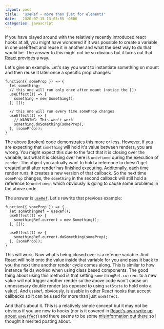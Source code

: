 ```yaml
---
layout: post
title:  "useRef - more than just for elements"
date:   2020-07-15 13:05:55 -0500
categories: javascript
---
```

If you have played around with the relatively recently introduced react hooks at all, you might have wondered if it was possible to create a variable in one useEffect and reuse it in another and what the best way to do that would be.  The answer to this might not be so obvious but it turns out that [React](https://reactjs.org/) provides a way.

Let's give an example.  Let's say you want to instantiate something on mount and then reuse it later once a specific prop changes:

    function({ someProp }) => {
      let something;
      // this one will run only once after mount (notice the [])
      useEffect(() => {
        something = new Something();
      }, []);
    
      // this one will run every time someProp changes
      useEffect(() => {
        // WARNING: This won't work!
        something.doSomething(someProp);
      }, [someProp]);
    }

The above (broken) code demonstrates this more or less.  However, if you are expecting that `something` will hold it's value between renders, you are wrong.  You might expect this due to the fact that it is closing over the variable, but what it is closing over here is `undefined` during the execution of `render`.  The object you actually want to hold a reference to doesn't get created until after render has finished executing.  Additonally, each time render runs, it creates a new version of that callback.  So the next time `someProp` changes, the `something` in the second callback will still hold a reference to `undefined`, which obviously is going to cause some problems in the above code.

The answer is [`useRef`](https://reactjs.org/docs/hooks-reference.html#useref).  Let's rewrite that previous example: 

    function({ someProp }) => {
      let somethingRef = useRef();
      useEffect(() => {
        somethingRef.current = new Something();
      }, []);
    
      useEffect(() => {
        somethingRef.current.doSomething(someProp);
      }, [someProp]);
    }

This will work.  Now what's being closed over is a refence variable.  And React will hold onto the value inside that variable for you and pass it back to you the next time another render cycle comes along.  This is similar to how instance fields worked when using class based components.  The good thing about using this method is that setting `somethingRef.current` to a new value will not trigger another render so the above code won't cause un unnessesary double render (as opposed to using `setState` to hold onto a value).  And `useRef`, obviously, is usable in other React hooks that accept callbacks so it can be used for more than just `useEffect`.

And that's about it.  This is a relatively simple concept but it may not be obvious if you are new to hooks (nor is it covered in [React's own write up about `useEffect`](https://reactjs.org/docs/hooks-effect.html)) and there seems to be some [misinformation out there](https://stackoverflow.com/questions/58140009/how-to-use-variable-declared-in-useeffect-in-another-function) so I thought it merited posting about.
